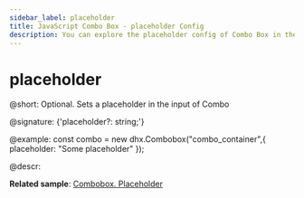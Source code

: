 ```yaml
---
sidebar_label: placeholder
title: JavaScript Combo Box - placeholder Config 
description: You can explore the placeholder config of Combo Box in the documentation of the DHTMLX JavaScript UI library. Browse developer guides and API reference, try out code examples and live demos, and download a free 30-day evaluation version of DHTMLX Suite 7.
---
```


# placeholder

@short: Optional. Sets a placeholder in the input of Combo

@signature: {'placeholder?: string;'}

@example:
const combo = new dhx.Combobox("combo_container",{
    placeholder: "Some placeholder"
});

@descr:

**Related sample**: [Combobox. Placeholder](https://snippet.dhtmlx.com/759z23gh)

[comment]: # (@related: combobox/how_to_start.md#initialize-combobox combobox/configuration.md#placeholder)

